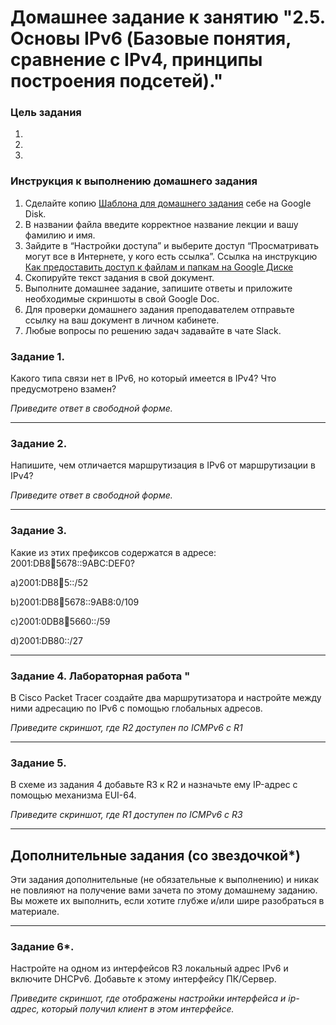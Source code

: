 # Домашнее задание к занятию "2.5. Основы IPv6 (Базовые понятия, сравнение с IPv4, принципы построения подсетей)."

### Цель задания

1. 
2. 
3. 

### Инструкция к выполнению домашнего задания

1. Сделайте копию [Шаблона для домашнего задания](https://docs.google.com/document/d/1youKpKm_JrC0UzDyUslIZW2E2bIv5OVlm_TQDvH5Pvs/edit) себе на Google Disk.
2. В названии файла введите корректное название лекции и вашу фамилию и имя.
3. Зайдите в “Настройки доступа” и выберите доступ “Просматривать могут все в Интернете, у кого есть ссылка”.
 Ссылка на инструкцию [Как предоставить доступ к файлам и папкам на Google Диске](https://support.google.com/docs/answer/2494822?hl=ru&co=GENIE.Platform%3DDesktop)
5. Скопируйте текст задания в свой документ.
6. Выполните домашнее задание, запишите ответы и приложите необходимые скриншоты в свой Google Doc.
7. Для проверки домашнего задания преподавателем отправьте ссылку на ваш документ в личном кабинете.
8. Любые вопросы по решению задач задавайте в чате Slack.


### Задание 1.

Какого типа связи нет в IPv6, но который имеется в IPv4? Что предусмотрено взамен?

*Приведите ответ в свободной форме.*

---

### Задание 2.

Напишите, чем отличается маршрутизация в IPv6 от маршрутизации в IPv4?

*Приведите ответ в свободной форме.*

---

### Задание 3.

Какие из этих префиксов содержатся в адресе: 2001:DB8:1234:5678::9ABC:DEF0?

a)2001:DB8:1234:5::/52

b)2001:DB8:1234:5678::9AB8:0/109

c)2001:0DB8:1234:5660::/59

d)2001:DB80::/27

---

### Задание 4. Лабораторная работа "

В Cisco Packet Tracer создайте два маршрутизатора и настройте между ними адресацию по IPv6 с помощью глобальных адресов.

*Приведите скриншот, где R2 доступен по ICMPv6 с R1*

---

### Задание 5.

В схеме из задания 4 добавьте R3 к R2 и назначьте ему IP-адрес c помощью механизма EUI-64.

*Приведите скриншот, где R1 доступен по ICMPv6 с R3*


---

## Дополнительные задания (со звездочкой*)

Эти задания дополнительные (не обязательные к выполнению) и никак не повлияют на получение вами зачета по этому домашнему заданию. Вы можете их выполнить, если хотите глубже и/или шире разобраться в материале.

---

### Задание 6*.

Настройте на одном из интерфейсов R3 локальный адрес IPv6 и включите DHCPv6. Добавьте к этому интерфейсу ПК/Сервер.

*Приведите скриншот, где отображены настройки интерфейса и ip-адрес, который получил клиент в этом интерфейсе.*
